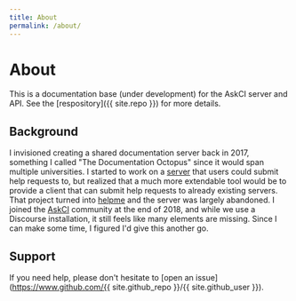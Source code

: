 ```yaml
---
title: About
permalink: /about/
---
```


# About

This is a documentation base (under development) for the AskCI server and API.
See the [respository]({{ site.repo }}) for more details.


## Background

I invisioned creating a shared documentation server back in 2017, something I called "The Documentation Octopus" since it would span multiple universities. 
I started to work on a [server](https://www.github.com/researchapps/helpme-server) that users could submit help requests to, but realized that a much more extendable tool would be to provide a client that can submit help requests to already existing servers. 
That project turned into [helpme](https://www.github.com/vsoch/helpme) and the server was largely abandoned. 
I joined the [AskCI](https://ask.ci) community at the end of 2018, and while we use a Discourse installation, it still feels like many elements are missing. 
Since I can make some time, I figured I'd give this another go.

## Support

If you need help, please don't hesitate to [open an issue](https://www.github.com/{{ site.github_repo }}/{{ site.github_user }}).

